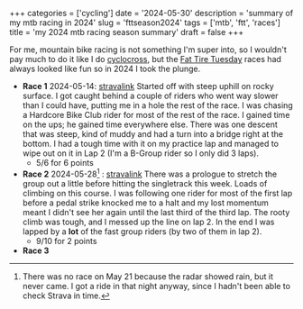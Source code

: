 +++
categories = ['cycling']
date = '2024-05-30'
description = 'summary of my mtb racing in 2024'
slug = 'fttseason2024'
tags = ['mtb', 'ftt', 'races']
title = 'my 2024 mtb racing season summary'
draft = false
+++

For me, mountain bike racing is not something I'm super into, so I wouldn't pay much to do it like I do [cyclocross](../cx/), but the [Fat Tire Tuesday](../ftt/) races had always looked like fun so in 2024 I took the plunge.

* **Race 1** 2024-05-14: [stravalink](https://www.strava.com/segments/37005832) Started off with steep uphill on rocky surface. I got caught behind a couple of riders who went way slower than I could have, putting me in a hole the rest of the race. I was chasing a Hardcore Bike Club rider for most of the rest of the race. I gained time on the ups; he gained time everywhere else. There was one descent that was steep, kind of muddy and had a turn into a bridge right at the bottom. I had a tough time with it on my practice lap and managed to wipe out on it in Lap 2 (I'm a B-Group rider so I only did 3 laps). 
	* 5/6 for 6 points
* **Race 2** 2024-05-28[^1] : [stravalink](https://www.strava.com/segments/37005757) There was a prologue to stretch the group out a little before hitting the singletrack this week. Loads of climbing on this course. I was following one rider for most of the first lap before a pedal strike knocked me to a halt and my lost momentum meant I didn't see her again until the last third of the third lap. The rooty climb was tough, and I messed up the line on lap 2. In the end I was lapped by a **lot** of the fast group riders (by two of them in lap 2). 
	* 9/10 for 2 points
* **Race 3**

[^1]: There was no race on May 21 because the radar showed rain, but it never came. I got a ride in that night anyway, since I hadn't been able to check Strava in time.